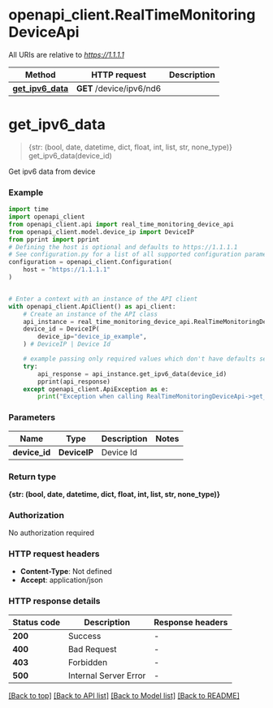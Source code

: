 # openapi_client.RealTimeMonitoringDeviceApi

All URIs are relative to *https://1.1.1.1*

Method | HTTP request | Description
------------- | ------------- | -------------
[**get_ipv6_data**](RealTimeMonitoringDeviceApi.md#get_ipv6_data) | **GET** /device/ipv6/nd6 | 


# **get_ipv6_data**
> {str: (bool, date, datetime, dict, float, int, list, str, none_type)} get_ipv6_data(device_id)



Get ipv6 data from device

### Example


```python
import time
import openapi_client
from openapi_client.api import real_time_monitoring_device_api
from openapi_client.model.device_ip import DeviceIP
from pprint import pprint
# Defining the host is optional and defaults to https://1.1.1.1
# See configuration.py for a list of all supported configuration parameters.
configuration = openapi_client.Configuration(
    host = "https://1.1.1.1"
)


# Enter a context with an instance of the API client
with openapi_client.ApiClient() as api_client:
    # Create an instance of the API class
    api_instance = real_time_monitoring_device_api.RealTimeMonitoringDeviceApi(api_client)
    device_id = DeviceIP(
        device_ip="device_ip_example",
    ) # DeviceIP | Device Id

    # example passing only required values which don't have defaults set
    try:
        api_response = api_instance.get_ipv6_data(device_id)
        pprint(api_response)
    except openapi_client.ApiException as e:
        print("Exception when calling RealTimeMonitoringDeviceApi->get_ipv6_data: %s\n" % e)
```


### Parameters

Name | Type | Description  | Notes
------------- | ------------- | ------------- | -------------
 **device_id** | **DeviceIP**| Device Id |

### Return type

**{str: (bool, date, datetime, dict, float, int, list, str, none_type)}**

### Authorization

No authorization required

### HTTP request headers

 - **Content-Type**: Not defined
 - **Accept**: application/json


### HTTP response details

| Status code | Description | Response headers |
|-------------|-------------|------------------|
**200** | Success |  -  |
**400** | Bad Request |  -  |
**403** | Forbidden |  -  |
**500** | Internal Server Error |  -  |

[[Back to top]](#) [[Back to API list]](../README.md#documentation-for-api-endpoints) [[Back to Model list]](../README.md#documentation-for-models) [[Back to README]](../README.md)


